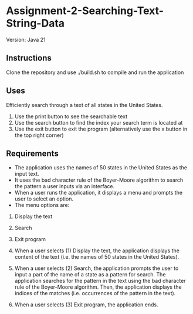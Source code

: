 # Assignment-2-Searching-Text-String-Data
Version: Java 21

## Instructions 
Clone the repository and use ./build.sh to compile and run the application

## Uses
Efficiently search through a text of all states in the United States. 
1. Use the print button to see the searchable text
2. Use the search button to find the index your search term is located at
3. Use the exit button to exit the program (alternatively use the x button in the top right corner)

## Requirements
- The application uses the names of 50 states in the United States as the input text.
- It uses the bad character rule of the Boyer-Moore algorithm to search the pattern a user inputs via an interface.
- When a user runs the application, it displays a menu and prompts the user to select an option.
- The menu options are:
1. Display the text
2. Search
3. Exit program


1. When a user selects (1) Display the text, the application displays the content of the text (i.e. the names of 50 states in the United States).

2. When a user selects (2) Search, the application prompts the user to input a part of the name of a state as a pattern for search. The application searches for the pattern in the text using the bad character rule of the Boyer-Moore algorithm. Then, the application displays the indices of the matches (i.e. occurrences of the pattern in the text).

3. When a user selects (3) Exit program, the application ends.